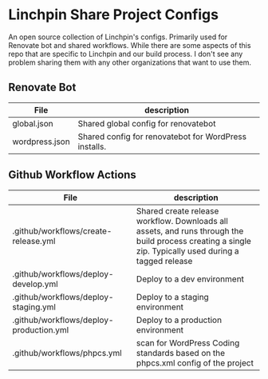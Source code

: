 # Linchpin Share Project Configs
An open source collection of Linchpin's configs. Primarily used for Renovate bot and shared workflows. While there are some aspects of this repo that are specific to Linchpin and our build process. I don't see any problem sharing them with any other organizations that want to use them.

## Renovate Bot

|File| description |
|----|-----------|
| global.json | Shared global config for renovatebot | 
| wordpress.json | Shared config for renovatebot for WordPress installs. |

## Github Workflow Actions

|File| description |
|----| -----------|
| .github/workflows/create-release.yml | Shared create release workflow. Downloads all assets, and runs through the build process creating a single zip. Typically used during a tagged release  |
| .github/workflows/deploy-develop.yml | Deploy to a dev environment |
| .github/workflows/deploy-staging.yml | Deploy to a staging environment |
| .github/workflows/deploy-production.yml | Deploy to a production environment |
| .github/workflows/phpcs.yml | scan for WordPress Coding standards based on the phpcs.xml config of the project |
